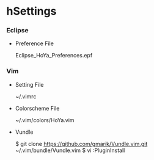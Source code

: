 # hSettings

### Eclipse
- Preference File

    Eclipse_HoYa_Preferences.epf

### Vim
- Setting File

    ~/.vimrc
- Colorscheme File

    ~/.vim/colors/HoYa.vim
- Vundle

    $ git clone https://github.com/gmarik/Vundle.vim.git ~/.vim/bundle/Vundle.vim
    $ vi
    :PluginInstall

